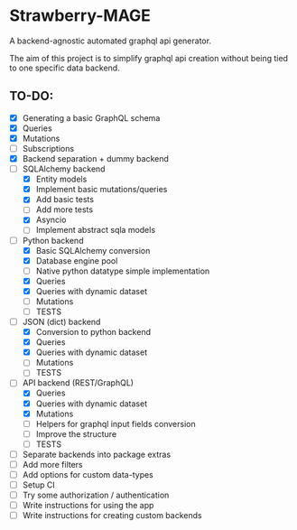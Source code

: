 # Strawberry-MAGE
A backend-agnostic automated graphql api generator.

The aim of this project is to simplify graphql api creation without being tied to one specific data backend.

## TO-DO:
- [x] Generating a basic GraphQL schema
- [x] Queries
- [x] Mutations
- [ ] Subscriptions
- [x] Backend separation + dummy backend
- [ ] SQLAlchemy backend
  - [x] Entity models
  - [x] Implement basic mutations/queries
  - [x] Add basic tests
  - [ ] Add more tests
  - [x] Asyncio
  - [ ] Implement abstract sqla models
- [ ] Python backend
  - [x] Basic SQLAlchemy conversion
  - [x] Database engine pool
  - [ ] Native python datatype simple implementation
  - [x] Queries
  - [x] Queries with dynamic dataset
  - [ ] Mutations
  - [ ] TESTS
- [ ] JSON (dict) backend
  - [x] Conversion to python backend
  - [x] Queries
  - [x] Queries with dynamic dataset
  - [ ] Mutations
  - [ ] TESTS
- [ ] API backend (REST/GraphQL)
  - [x] Queries
  - [x] Queries with dynamic dataset
  - [x] Mutations
  - [ ] Helpers for graphql input fields conversion
  - [ ] Improve the structure
  - [ ] TESTS
- [ ] Separate backends into package extras
- [ ] Add more filters
- [ ] Add options for custom data-types
- [ ] Setup CI
- [ ] Try some authorization / authentication
- [ ] Write instructions for using the app
- [ ] Write instructions for creating custom backends